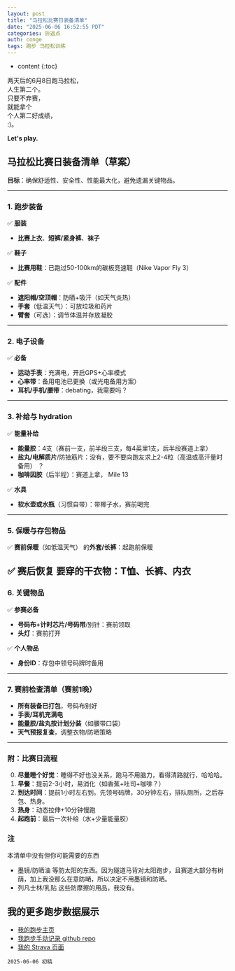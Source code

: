 ```yaml
---
layout: post
title: "马拉松比赛日装备清单"
date: "2025-06-06 16:52:55 PDT"
categories: 折返点 
auth: conge
tags: 跑步 马拉松训练 
---
```

* content
{:toc}


两天后的6月8日跑马拉松，   
人生第二个。  
只要不弃赛，  
就能拿个  
个人第二好成绩，  
:)。

**Let's play.**




## **马拉松比赛日装备清单（草案）**  
**目标**：确保舒适性、安全性、性能最大化，避免遗漏关键物品。  

---

### **1. 跑步装备**  
✅ **服装**  
- **比赛上衣**、**短裤/紧身裤**、**袜子**

✅ **鞋子**  
- **比赛用鞋**：已跑过50-100km的碳板竞速鞋（Nike Vapor Fly 3）  

✅ **配件**  
- **遮阳帽/空顶帽**：防晒+吸汗（如天气炎热）  
- **手套**（低温天气）：可放垃圾和药片
- **臂套**（可选）：调节体温并存放凝胶  

---

### **2. 电子设备**  
✅ **必备**  
- **运动手表**：充满电，开启GPS+心率模式
- **心率带**：备用电池已更换（或光电备用方案）  
- **耳机/手机/腰带**：debating，我需要吗？

---

### **3. 补给与 hydration**  
✅ **能量补给**  
- **能量胶**：4支（赛前一支，前半段三支，每4英里1支，后半段赛道上拿）  
- **盐丸/电解质片**/防抽筋片：没有，要不要向跑友求上2-4粒（高温或高汗量时备用）  ？
- **咖啡因胶**（后半程）：赛道上拿， Mile 13

✅ **水具**  
- **软水壶或水瓶**（习惯自带）：带椰子水，赛前喝完  

---

### **5. 保暖与存包物品**  
✅ **赛前保暖**（如低温天气）  的**外套/长裤**：起跑前保暖  

✅ **赛后恢复**  要穿的**干衣物**：T恤、长裤、内衣
---

### **6. 关键物品**  
✅ **参赛必备**  
- **号码布+计时芯片/号码带**/别针：赛前领取
- **头灯**：赛前打开

✅ **个人物品**  
- **身份ID**：存包中领号码牌时备用  
---

### **7. 赛前检查清单（赛前1晚）**  
- **所有装备已打包**，号码布别好  
- **手表/耳机充满电**  
- **能量胶/盐丸按计划分装**（如腰带口袋）  
- **天气预报复查**，调整衣物/防晒策略  

---

### **附：比赛日流程**  
0. **尽量睡个好觉**：睡得不好也没关系，跑马不用脑力，看得清路就行，哈哈哈。
1. **早餐**：提前2-3小时，易消化（如香蕉+吐司+咖啡？）  
2. **到达时间**：提前1小时左右到。先领号码牌，30分钟左右，排队厕所，之后存包、热身。 
3. **热身**：动态拉伸+10分钟慢跑  
4. **起跑前**：最后一次补给（水+少量能量胶）  

### 注

本清单中没有但你可能需要的东西  
* 墨镜/防晒油 等防太阳的东西。因为隧道马背对太阳跑步，且赛道大部分有树荫，加上我没那么在意防嗮，所以决定不用墨镜和防晒。
* 列凡士林/乳贴 这些防摩擦的用品，我没有。


## 我的更多跑步数据展示

* [我的跑步主页](https://conge.livingwithfcs.org/running_page/)
* [我跑步手动记录 github repo](https://github.com/conge/RunningStreak)
* [我的 Strava 页面](https://www.strava.com/athletes/57680242)

```
2025-06-06 初稿
```
